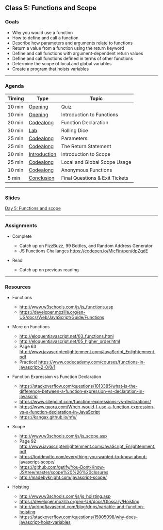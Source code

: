 ## Class 5: Functions and Scope

### Goals
* Why you would use a function 
* How to define and call a function
* Describe how parameters and arguments relate to functions
* Return a value from a function using the return keyword
* Define and call functions with argument-dependent return values
* Define and call functions defined in terms of other functions
* Determine the scope of local and global variables
* Create a program that hoists variables

---

### Agenda

| Timing | Type | Topic |
| --- | --- | --- |
| 10 min | [Opening](#opening) | Quiz |
| 10 min | [Opening](#opening) | Introduction to Functions  |
| 20 min | [Codealong](#codealong1) | Function Declaration |
| 30 min | [Lab](#lab1) | Rolling Dice |
| 25 min | [Codealong](#codealong2) | Parameters |
| 25 min | [Codealong](#codealong3) |  The Return Statement |
| 20 min | [Introduction](#introduction1) | Introduction to Scope |
| 25 min | [Codealong](#codealong4) | Local and Global Scope Usage |
| 10 min | [Codealong](#codealong4) | Anonymous Functions |
| 5 min | [Conclusion](#conclusion) | Final Questions & Exit Tickets |

---

### Slides

[Day 5: Functions and scope](http://ga-students.github.io/JS-BOS-03/5-functions-and-scope/)

---

### Assignments

* Complete 
	- Catch up on FizzBuzz, 99 Bottles, and Random Address Generator
	- JS Functions Challanges https://codepen.io/MicFin/pen/dpZqdE
	
* Read 
	- Catch up on previous reading

---

### Resources
- Functions
	- http://www.w3schools.com/js/js_functions.asp
	- https://developer.mozilla.org/en-US/docs/Web/JavaScript/Guide/Functions

- More on Functions
	- http://eloquentjavascript.net/03_functions.html
	- http://eloquentjavascript.net/05_higher_order.html
	- Page 63 http://www.javascriptenlightenment.com/JavaScript_Enlightenment.pdf
	- Practice! https://www.codecademy.com/courses/functions-in-javascript-2-0/0/1

- Function Expression vs Function Declaration
	- https://stackoverflow.com/questions/1013385/what-is-the-difference-between-a-function-expression-vs-declaration-in-javascrip
	- https://www.sitepoint.com/function-expressions-vs-declarations/
	- https://www.quora.com/When-would-I-use-a-function-expression-vs-a-function-declaration-in-JavaScript
	- https://kangax.github.io/nfe/
	
- Scope
	- http://www.w3schools.com/js/js_scope.asp
	- Page 92 http://www.javascriptenlightenment.com/JavaScript_Enlightenment.pdf
	- https://toddmotto.com/everything-you-wanted-to-know-about-javascript-scope/
	- https://github.com/getify/You-Dont-Know-JS/tree/master/scope%20%26%20closures
	- http://madebyknight.com/javascript-scope/
	
- Hoisting
	- http://www.w3schools.com/js/js_hoisting.asp
	- https://developer.mozilla.org/en-US/docs/Glossary/Hoisting
	- http://adripofjavascript.com/blog/drips/variable-and-function-hoisting
	- https://stackoverflow.com/questions/15005098/why-does-javascript-hoist-variables





